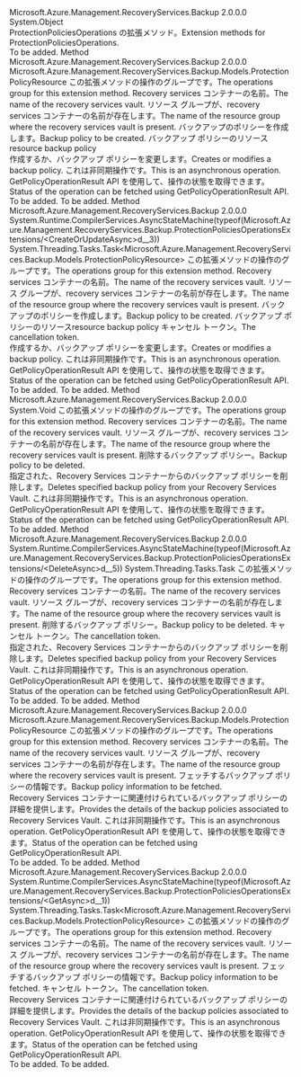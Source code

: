 <Type Name="ProtectionPoliciesOperationsExtensions" FullName="Microsoft.Azure.Management.RecoveryServices.Backup.ProtectionPoliciesOperationsExtensions">
  <TypeSignature Language="C#" Value="public static class ProtectionPoliciesOperationsExtensions" />
  <TypeSignature Language="ILAsm" Value=".class public auto ansi abstract sealed beforefieldinit ProtectionPoliciesOperationsExtensions extends System.Object" />
  <TypeSignature Language="DocId" Value="T:Microsoft.Azure.Management.RecoveryServices.Backup.ProtectionPoliciesOperationsExtensions" />
  <TypeSignature Language="VB.NET" Value="Public Module ProtectionPoliciesOperationsExtensions" />
  <TypeSignature Language="F#" Value="type ProtectionPoliciesOperationsExtensions = class" />
  <AssemblyInfo>
    <AssemblyName>Microsoft.Azure.Management.RecoveryServices.Backup</AssemblyName>
    <AssemblyVersion>2.0.0.0</AssemblyVersion>
  </AssemblyInfo>
  <Base>
    <BaseTypeName>System.Object</BaseTypeName>
  </Base>
  <Interfaces />
  <Docs>
    <summary>
            <span data-ttu-id="96ae2-101">ProtectionPoliciesOperations の拡張メソッド。</span><span class="sxs-lookup"><span data-stu-id="96ae2-101">Extension methods for ProtectionPoliciesOperations.</span></span>
            </summary>
    <remarks>To be added.</remarks>
  </Docs>
  <Members>
    <Member MemberName="CreateOrUpdate">
      <MemberSignature Language="C#" Value="public static Microsoft.Azure.Management.RecoveryServices.Backup.Models.ProtectionPolicyResource CreateOrUpdate (this Microsoft.Azure.Management.RecoveryServices.Backup.IProtectionPoliciesOperations operations, string vaultName, string resourceGroupName, string policyName, Microsoft.Azure.Management.RecoveryServices.Backup.Models.ProtectionPolicyResource parameters);" />
      <MemberSignature Language="ILAsm" Value=".method public static hidebysig class Microsoft.Azure.Management.RecoveryServices.Backup.Models.ProtectionPolicyResource CreateOrUpdate(class Microsoft.Azure.Management.RecoveryServices.Backup.IProtectionPoliciesOperations operations, string vaultName, string resourceGroupName, string policyName, class Microsoft.Azure.Management.RecoveryServices.Backup.Models.ProtectionPolicyResource parameters) cil managed" />
      <MemberSignature Language="DocId" Value="M:Microsoft.Azure.Management.RecoveryServices.Backup.ProtectionPoliciesOperationsExtensions.CreateOrUpdate(Microsoft.Azure.Management.RecoveryServices.Backup.IProtectionPoliciesOperations,System.String,System.String,System.String,Microsoft.Azure.Management.RecoveryServices.Backup.Models.ProtectionPolicyResource)" />
      <MemberSignature Language="VB.NET" Value="&lt;Extension()&gt;&#xA;Public Function CreateOrUpdate (operations As IProtectionPoliciesOperations, vaultName As String, resourceGroupName As String, policyName As String, parameters As ProtectionPolicyResource) As ProtectionPolicyResource" />
      <MemberSignature Language="F#" Value="static member CreateOrUpdate : Microsoft.Azure.Management.RecoveryServices.Backup.IProtectionPoliciesOperations * string * string * string * Microsoft.Azure.Management.RecoveryServices.Backup.Models.ProtectionPolicyResource -&gt; Microsoft.Azure.Management.RecoveryServices.Backup.Models.ProtectionPolicyResource" Usage="Microsoft.Azure.Management.RecoveryServices.Backup.ProtectionPoliciesOperationsExtensions.CreateOrUpdate (operations, vaultName, resourceGroupName, policyName, parameters)" />
      <MemberType>Method</MemberType>
      <AssemblyInfo>
        <AssemblyName>Microsoft.Azure.Management.RecoveryServices.Backup</AssemblyName>
        <AssemblyVersion>2.0.0.0</AssemblyVersion>
      </AssemblyInfo>
      <ReturnValue>
        <ReturnType>Microsoft.Azure.Management.RecoveryServices.Backup.Models.ProtectionPolicyResource</ReturnType>
      </ReturnValue>
      <Parameters>
        <Parameter Name="operations" Type="Microsoft.Azure.Management.RecoveryServices.Backup.IProtectionPoliciesOperations" RefType="this" />
        <Parameter Name="vaultName" Type="System.String" />
        <Parameter Name="resourceGroupName" Type="System.String" />
        <Parameter Name="policyName" Type="System.String" />
        <Parameter Name="parameters" Type="Microsoft.Azure.Management.RecoveryServices.Backup.Models.ProtectionPolicyResource" />
      </Parameters>
      <Docs>
        <param name="operations">
            <span data-ttu-id="96ae2-102">この拡張メソッドの操作のグループです。</span><span class="sxs-lookup"><span data-stu-id="96ae2-102">The operations group for this extension method.</span></span>
            </param>
        <param name="vaultName">
            <span data-ttu-id="96ae2-103">Recovery services コンテナーの名前。</span><span class="sxs-lookup"><span data-stu-id="96ae2-103">The name of the recovery services vault.</span></span>
            </param>
        <param name="resourceGroupName">
            <span data-ttu-id="96ae2-104">リソース グループが、recovery services コンテナーの名前が存在します。</span><span class="sxs-lookup"><span data-stu-id="96ae2-104">The name of the resource group where the recovery services vault is present.</span></span>
            </param>
        <param name="policyName">
            <span data-ttu-id="96ae2-105">バックアップのポリシーを作成します。</span><span class="sxs-lookup"><span data-stu-id="96ae2-105">Backup policy to be created.</span></span>
            </param>
        <param name="parameters">
            <span data-ttu-id="96ae2-106">バックアップ ポリシーのリソース</span><span class="sxs-lookup"><span data-stu-id="96ae2-106">resource backup policy</span></span>
            </param>
        <summary>
            <span data-ttu-id="96ae2-107">作成するか、バックアップ ポリシーを変更します。</span><span class="sxs-lookup"><span data-stu-id="96ae2-107">Creates or modifies a backup policy.</span></span> <span data-ttu-id="96ae2-108">これは非同期操作です。</span><span class="sxs-lookup"><span data-stu-id="96ae2-108">This is an asynchronous operation.</span></span>
            <span data-ttu-id="96ae2-109">GetPolicyOperationResult API を使用して、操作の状態を取得できます。</span><span class="sxs-lookup"><span data-stu-id="96ae2-109">Status of the operation can be fetched using GetPolicyOperationResult API.</span></span>
            </summary>
        <returns>To be added.</returns>
        <remarks>To be added.</remarks>
      </Docs>
    </Member>
    <Member MemberName="CreateOrUpdateAsync">
      <MemberSignature Language="C#" Value="public static System.Threading.Tasks.Task&lt;Microsoft.Azure.Management.RecoveryServices.Backup.Models.ProtectionPolicyResource&gt; CreateOrUpdateAsync (this Microsoft.Azure.Management.RecoveryServices.Backup.IProtectionPoliciesOperations operations, string vaultName, string resourceGroupName, string policyName, Microsoft.Azure.Management.RecoveryServices.Backup.Models.ProtectionPolicyResource parameters, System.Threading.CancellationToken cancellationToken = null);" />
      <MemberSignature Language="ILAsm" Value=".method public static hidebysig class System.Threading.Tasks.Task`1&lt;class Microsoft.Azure.Management.RecoveryServices.Backup.Models.ProtectionPolicyResource&gt; CreateOrUpdateAsync(class Microsoft.Azure.Management.RecoveryServices.Backup.IProtectionPoliciesOperations operations, string vaultName, string resourceGroupName, string policyName, class Microsoft.Azure.Management.RecoveryServices.Backup.Models.ProtectionPolicyResource parameters, valuetype System.Threading.CancellationToken cancellationToken) cil managed" />
      <MemberSignature Language="DocId" Value="M:Microsoft.Azure.Management.RecoveryServices.Backup.ProtectionPoliciesOperationsExtensions.CreateOrUpdateAsync(Microsoft.Azure.Management.RecoveryServices.Backup.IProtectionPoliciesOperations,System.String,System.String,System.String,Microsoft.Azure.Management.RecoveryServices.Backup.Models.ProtectionPolicyResource,System.Threading.CancellationToken)" />
      <MemberSignature Language="F#" Value="static member CreateOrUpdateAsync : Microsoft.Azure.Management.RecoveryServices.Backup.IProtectionPoliciesOperations * string * string * string * Microsoft.Azure.Management.RecoveryServices.Backup.Models.ProtectionPolicyResource * System.Threading.CancellationToken -&gt; System.Threading.Tasks.Task&lt;Microsoft.Azure.Management.RecoveryServices.Backup.Models.ProtectionPolicyResource&gt;" Usage="Microsoft.Azure.Management.RecoveryServices.Backup.ProtectionPoliciesOperationsExtensions.CreateOrUpdateAsync (operations, vaultName, resourceGroupName, policyName, parameters, cancellationToken)" />
      <MemberType>Method</MemberType>
      <AssemblyInfo>
        <AssemblyName>Microsoft.Azure.Management.RecoveryServices.Backup</AssemblyName>
        <AssemblyVersion>2.0.0.0</AssemblyVersion>
      </AssemblyInfo>
      <Attributes>
        <Attribute>
          <AttributeName>System.Runtime.CompilerServices.AsyncStateMachine(typeof(Microsoft.Azure.Management.RecoveryServices.Backup.ProtectionPoliciesOperationsExtensions/&lt;CreateOrUpdateAsync&gt;d__3))</AttributeName>
        </Attribute>
      </Attributes>
      <ReturnValue>
        <ReturnType>System.Threading.Tasks.Task&lt;Microsoft.Azure.Management.RecoveryServices.Backup.Models.ProtectionPolicyResource&gt;</ReturnType>
      </ReturnValue>
      <Parameters>
        <Parameter Name="operations" Type="Microsoft.Azure.Management.RecoveryServices.Backup.IProtectionPoliciesOperations" RefType="this" />
        <Parameter Name="vaultName" Type="System.String" />
        <Parameter Name="resourceGroupName" Type="System.String" />
        <Parameter Name="policyName" Type="System.String" />
        <Parameter Name="parameters" Type="Microsoft.Azure.Management.RecoveryServices.Backup.Models.ProtectionPolicyResource" />
        <Parameter Name="cancellationToken" Type="System.Threading.CancellationToken" />
      </Parameters>
      <Docs>
        <param name="operations">
            <span data-ttu-id="96ae2-110">この拡張メソッドの操作のグループです。</span><span class="sxs-lookup"><span data-stu-id="96ae2-110">The operations group for this extension method.</span></span>
            </param>
        <param name="vaultName">
            <span data-ttu-id="96ae2-111">Recovery services コンテナーの名前。</span><span class="sxs-lookup"><span data-stu-id="96ae2-111">The name of the recovery services vault.</span></span>
            </param>
        <param name="resourceGroupName">
            <span data-ttu-id="96ae2-112">リソース グループが、recovery services コンテナーの名前が存在します。</span><span class="sxs-lookup"><span data-stu-id="96ae2-112">The name of the resource group where the recovery services vault is present.</span></span>
            </param>
        <param name="policyName">
            <span data-ttu-id="96ae2-113">バックアップのポリシーを作成します。</span><span class="sxs-lookup"><span data-stu-id="96ae2-113">Backup policy to be created.</span></span>
            </param>
        <param name="parameters">
            <span data-ttu-id="96ae2-114">バックアップ ポリシーのリソース</span><span class="sxs-lookup"><span data-stu-id="96ae2-114">resource backup policy</span></span>
            </param>
        <param name="cancellationToken">
            <span data-ttu-id="96ae2-115">キャンセル トークン。</span><span class="sxs-lookup"><span data-stu-id="96ae2-115">The cancellation token.</span></span>
            </param>
        <summary>
            <span data-ttu-id="96ae2-116">作成するか、バックアップ ポリシーを変更します。</span><span class="sxs-lookup"><span data-stu-id="96ae2-116">Creates or modifies a backup policy.</span></span> <span data-ttu-id="96ae2-117">これは非同期操作です。</span><span class="sxs-lookup"><span data-stu-id="96ae2-117">This is an asynchronous operation.</span></span>
            <span data-ttu-id="96ae2-118">GetPolicyOperationResult API を使用して、操作の状態を取得できます。</span><span class="sxs-lookup"><span data-stu-id="96ae2-118">Status of the operation can be fetched using GetPolicyOperationResult API.</span></span>
            </summary>
        <returns>To be added.</returns>
        <remarks>To be added.</remarks>
      </Docs>
    </Member>
    <Member MemberName="Delete">
      <MemberSignature Language="C#" Value="public static void Delete (this Microsoft.Azure.Management.RecoveryServices.Backup.IProtectionPoliciesOperations operations, string vaultName, string resourceGroupName, string policyName);" />
      <MemberSignature Language="ILAsm" Value=".method public static hidebysig void Delete(class Microsoft.Azure.Management.RecoveryServices.Backup.IProtectionPoliciesOperations operations, string vaultName, string resourceGroupName, string policyName) cil managed" />
      <MemberSignature Language="DocId" Value="M:Microsoft.Azure.Management.RecoveryServices.Backup.ProtectionPoliciesOperationsExtensions.Delete(Microsoft.Azure.Management.RecoveryServices.Backup.IProtectionPoliciesOperations,System.String,System.String,System.String)" />
      <MemberSignature Language="VB.NET" Value="&lt;Extension()&gt;&#xA;Public Sub Delete (operations As IProtectionPoliciesOperations, vaultName As String, resourceGroupName As String, policyName As String)" />
      <MemberSignature Language="F#" Value="static member Delete : Microsoft.Azure.Management.RecoveryServices.Backup.IProtectionPoliciesOperations * string * string * string -&gt; unit" Usage="Microsoft.Azure.Management.RecoveryServices.Backup.ProtectionPoliciesOperationsExtensions.Delete (operations, vaultName, resourceGroupName, policyName)" />
      <MemberType>Method</MemberType>
      <AssemblyInfo>
        <AssemblyName>Microsoft.Azure.Management.RecoveryServices.Backup</AssemblyName>
        <AssemblyVersion>2.0.0.0</AssemblyVersion>
      </AssemblyInfo>
      <ReturnValue>
        <ReturnType>System.Void</ReturnType>
      </ReturnValue>
      <Parameters>
        <Parameter Name="operations" Type="Microsoft.Azure.Management.RecoveryServices.Backup.IProtectionPoliciesOperations" RefType="this" />
        <Parameter Name="vaultName" Type="System.String" />
        <Parameter Name="resourceGroupName" Type="System.String" />
        <Parameter Name="policyName" Type="System.String" />
      </Parameters>
      <Docs>
        <param name="operations">
            <span data-ttu-id="96ae2-119">この拡張メソッドの操作のグループです。</span><span class="sxs-lookup"><span data-stu-id="96ae2-119">The operations group for this extension method.</span></span>
            </param>
        <param name="vaultName">
            <span data-ttu-id="96ae2-120">Recovery services コンテナーの名前。</span><span class="sxs-lookup"><span data-stu-id="96ae2-120">The name of the recovery services vault.</span></span>
            </param>
        <param name="resourceGroupName">
            <span data-ttu-id="96ae2-121">リソース グループが、recovery services コンテナーの名前が存在します。</span><span class="sxs-lookup"><span data-stu-id="96ae2-121">The name of the resource group where the recovery services vault is present.</span></span>
            </param>
        <param name="policyName">
            <span data-ttu-id="96ae2-122">削除するバックアップ ポリシー。</span><span class="sxs-lookup"><span data-stu-id="96ae2-122">Backup policy to be deleted.</span></span>
            </param>
        <summary>
            <span data-ttu-id="96ae2-123">指定された、Recovery Services コンテナーからのバックアップ ポリシーを削除します。</span><span class="sxs-lookup"><span data-stu-id="96ae2-123">Deletes specified backup policy from your Recovery Services Vault.</span></span> <span data-ttu-id="96ae2-124">これは非同期操作です。</span><span class="sxs-lookup"><span data-stu-id="96ae2-124">This is an asynchronous operation.</span></span> <span data-ttu-id="96ae2-125">GetPolicyOperationResult API を使用して、操作の状態を取得できます。</span><span class="sxs-lookup"><span data-stu-id="96ae2-125">Status of the operation can be fetched using GetPolicyOperationResult API.</span></span>
            </summary>
        <remarks>To be added.</remarks>
      </Docs>
    </Member>
    <Member MemberName="DeleteAsync">
      <MemberSignature Language="C#" Value="public static System.Threading.Tasks.Task DeleteAsync (this Microsoft.Azure.Management.RecoveryServices.Backup.IProtectionPoliciesOperations operations, string vaultName, string resourceGroupName, string policyName, System.Threading.CancellationToken cancellationToken = null);" />
      <MemberSignature Language="ILAsm" Value=".method public static hidebysig class System.Threading.Tasks.Task DeleteAsync(class Microsoft.Azure.Management.RecoveryServices.Backup.IProtectionPoliciesOperations operations, string vaultName, string resourceGroupName, string policyName, valuetype System.Threading.CancellationToken cancellationToken) cil managed" />
      <MemberSignature Language="DocId" Value="M:Microsoft.Azure.Management.RecoveryServices.Backup.ProtectionPoliciesOperationsExtensions.DeleteAsync(Microsoft.Azure.Management.RecoveryServices.Backup.IProtectionPoliciesOperations,System.String,System.String,System.String,System.Threading.CancellationToken)" />
      <MemberSignature Language="F#" Value="static member DeleteAsync : Microsoft.Azure.Management.RecoveryServices.Backup.IProtectionPoliciesOperations * string * string * string * System.Threading.CancellationToken -&gt; System.Threading.Tasks.Task" Usage="Microsoft.Azure.Management.RecoveryServices.Backup.ProtectionPoliciesOperationsExtensions.DeleteAsync (operations, vaultName, resourceGroupName, policyName, cancellationToken)" />
      <MemberType>Method</MemberType>
      <AssemblyInfo>
        <AssemblyName>Microsoft.Azure.Management.RecoveryServices.Backup</AssemblyName>
        <AssemblyVersion>2.0.0.0</AssemblyVersion>
      </AssemblyInfo>
      <Attributes>
        <Attribute>
          <AttributeName>System.Runtime.CompilerServices.AsyncStateMachine(typeof(Microsoft.Azure.Management.RecoveryServices.Backup.ProtectionPoliciesOperationsExtensions/&lt;DeleteAsync&gt;d__5))</AttributeName>
        </Attribute>
      </Attributes>
      <ReturnValue>
        <ReturnType>System.Threading.Tasks.Task</ReturnType>
      </ReturnValue>
      <Parameters>
        <Parameter Name="operations" Type="Microsoft.Azure.Management.RecoveryServices.Backup.IProtectionPoliciesOperations" RefType="this" />
        <Parameter Name="vaultName" Type="System.String" />
        <Parameter Name="resourceGroupName" Type="System.String" />
        <Parameter Name="policyName" Type="System.String" />
        <Parameter Name="cancellationToken" Type="System.Threading.CancellationToken" />
      </Parameters>
      <Docs>
        <param name="operations">
            <span data-ttu-id="96ae2-126">この拡張メソッドの操作のグループです。</span><span class="sxs-lookup"><span data-stu-id="96ae2-126">The operations group for this extension method.</span></span>
            </param>
        <param name="vaultName">
            <span data-ttu-id="96ae2-127">Recovery services コンテナーの名前。</span><span class="sxs-lookup"><span data-stu-id="96ae2-127">The name of the recovery services vault.</span></span>
            </param>
        <param name="resourceGroupName">
            <span data-ttu-id="96ae2-128">リソース グループが、recovery services コンテナーの名前が存在します。</span><span class="sxs-lookup"><span data-stu-id="96ae2-128">The name of the resource group where the recovery services vault is present.</span></span>
            </param>
        <param name="policyName">
            <span data-ttu-id="96ae2-129">削除するバックアップ ポリシー。</span><span class="sxs-lookup"><span data-stu-id="96ae2-129">Backup policy to be deleted.</span></span>
            </param>
        <param name="cancellationToken">
            <span data-ttu-id="96ae2-130">キャンセル トークン。</span><span class="sxs-lookup"><span data-stu-id="96ae2-130">The cancellation token.</span></span>
            </param>
        <summary>
            <span data-ttu-id="96ae2-131">指定された、Recovery Services コンテナーからのバックアップ ポリシーを削除します。</span><span class="sxs-lookup"><span data-stu-id="96ae2-131">Deletes specified backup policy from your Recovery Services Vault.</span></span> <span data-ttu-id="96ae2-132">これは非同期操作です。</span><span class="sxs-lookup"><span data-stu-id="96ae2-132">This is an asynchronous operation.</span></span> <span data-ttu-id="96ae2-133">GetPolicyOperationResult API を使用して、操作の状態を取得できます。</span><span class="sxs-lookup"><span data-stu-id="96ae2-133">Status of the operation can be fetched using GetPolicyOperationResult API.</span></span>
            </summary>
        <returns>To be added.</returns>
        <remarks>To be added.</remarks>
      </Docs>
    </Member>
    <Member MemberName="Get">
      <MemberSignature Language="C#" Value="public static Microsoft.Azure.Management.RecoveryServices.Backup.Models.ProtectionPolicyResource Get (this Microsoft.Azure.Management.RecoveryServices.Backup.IProtectionPoliciesOperations operations, string vaultName, string resourceGroupName, string policyName);" />
      <MemberSignature Language="ILAsm" Value=".method public static hidebysig class Microsoft.Azure.Management.RecoveryServices.Backup.Models.ProtectionPolicyResource Get(class Microsoft.Azure.Management.RecoveryServices.Backup.IProtectionPoliciesOperations operations, string vaultName, string resourceGroupName, string policyName) cil managed" />
      <MemberSignature Language="DocId" Value="M:Microsoft.Azure.Management.RecoveryServices.Backup.ProtectionPoliciesOperationsExtensions.Get(Microsoft.Azure.Management.RecoveryServices.Backup.IProtectionPoliciesOperations,System.String,System.String,System.String)" />
      <MemberSignature Language="VB.NET" Value="&lt;Extension()&gt;&#xA;Public Function Get (operations As IProtectionPoliciesOperations, vaultName As String, resourceGroupName As String, policyName As String) As ProtectionPolicyResource" />
      <MemberSignature Language="F#" Value="static member Get : Microsoft.Azure.Management.RecoveryServices.Backup.IProtectionPoliciesOperations * string * string * string -&gt; Microsoft.Azure.Management.RecoveryServices.Backup.Models.ProtectionPolicyResource" Usage="Microsoft.Azure.Management.RecoveryServices.Backup.ProtectionPoliciesOperationsExtensions.Get (operations, vaultName, resourceGroupName, policyName)" />
      <MemberType>Method</MemberType>
      <AssemblyInfo>
        <AssemblyName>Microsoft.Azure.Management.RecoveryServices.Backup</AssemblyName>
        <AssemblyVersion>2.0.0.0</AssemblyVersion>
      </AssemblyInfo>
      <ReturnValue>
        <ReturnType>Microsoft.Azure.Management.RecoveryServices.Backup.Models.ProtectionPolicyResource</ReturnType>
      </ReturnValue>
      <Parameters>
        <Parameter Name="operations" Type="Microsoft.Azure.Management.RecoveryServices.Backup.IProtectionPoliciesOperations" RefType="this" />
        <Parameter Name="vaultName" Type="System.String" />
        <Parameter Name="resourceGroupName" Type="System.String" />
        <Parameter Name="policyName" Type="System.String" />
      </Parameters>
      <Docs>
        <param name="operations">
            <span data-ttu-id="96ae2-134">この拡張メソッドの操作のグループです。</span><span class="sxs-lookup"><span data-stu-id="96ae2-134">The operations group for this extension method.</span></span>
            </param>
        <param name="vaultName">
            <span data-ttu-id="96ae2-135">Recovery services コンテナーの名前。</span><span class="sxs-lookup"><span data-stu-id="96ae2-135">The name of the recovery services vault.</span></span>
            </param>
        <param name="resourceGroupName">
            <span data-ttu-id="96ae2-136">リソース グループが、recovery services コンテナーの名前が存在します。</span><span class="sxs-lookup"><span data-stu-id="96ae2-136">The name of the resource group where the recovery services vault is present.</span></span>
            </param>
        <param name="policyName">
            <span data-ttu-id="96ae2-137">フェッチするバックアップ ポリシーの情報です。</span><span class="sxs-lookup"><span data-stu-id="96ae2-137">Backup policy information to be fetched.</span></span>
            </param>
        <summary>
            <span data-ttu-id="96ae2-138">Recovery Services コンテナーに関連付けられているバックアップ ポリシーの詳細を提供します。</span><span class="sxs-lookup"><span data-stu-id="96ae2-138">Provides the details of the backup policies associated to Recovery Services Vault.</span></span> <span data-ttu-id="96ae2-139">これは非同期操作です。</span><span class="sxs-lookup"><span data-stu-id="96ae2-139">This is an asynchronous operation.</span></span> <span data-ttu-id="96ae2-140">GetPolicyOperationResult API を使用して、操作の状態を取得できます。</span><span class="sxs-lookup"><span data-stu-id="96ae2-140">Status of the operation can be fetched using GetPolicyOperationResult API.</span></span>
            </summary>
        <returns>To be added.</returns>
        <remarks>To be added.</remarks>
      </Docs>
    </Member>
    <Member MemberName="GetAsync">
      <MemberSignature Language="C#" Value="public static System.Threading.Tasks.Task&lt;Microsoft.Azure.Management.RecoveryServices.Backup.Models.ProtectionPolicyResource&gt; GetAsync (this Microsoft.Azure.Management.RecoveryServices.Backup.IProtectionPoliciesOperations operations, string vaultName, string resourceGroupName, string policyName, System.Threading.CancellationToken cancellationToken = null);" />
      <MemberSignature Language="ILAsm" Value=".method public static hidebysig class System.Threading.Tasks.Task`1&lt;class Microsoft.Azure.Management.RecoveryServices.Backup.Models.ProtectionPolicyResource&gt; GetAsync(class Microsoft.Azure.Management.RecoveryServices.Backup.IProtectionPoliciesOperations operations, string vaultName, string resourceGroupName, string policyName, valuetype System.Threading.CancellationToken cancellationToken) cil managed" />
      <MemberSignature Language="DocId" Value="M:Microsoft.Azure.Management.RecoveryServices.Backup.ProtectionPoliciesOperationsExtensions.GetAsync(Microsoft.Azure.Management.RecoveryServices.Backup.IProtectionPoliciesOperations,System.String,System.String,System.String,System.Threading.CancellationToken)" />
      <MemberSignature Language="F#" Value="static member GetAsync : Microsoft.Azure.Management.RecoveryServices.Backup.IProtectionPoliciesOperations * string * string * string * System.Threading.CancellationToken -&gt; System.Threading.Tasks.Task&lt;Microsoft.Azure.Management.RecoveryServices.Backup.Models.ProtectionPolicyResource&gt;" Usage="Microsoft.Azure.Management.RecoveryServices.Backup.ProtectionPoliciesOperationsExtensions.GetAsync (operations, vaultName, resourceGroupName, policyName, cancellationToken)" />
      <MemberType>Method</MemberType>
      <AssemblyInfo>
        <AssemblyName>Microsoft.Azure.Management.RecoveryServices.Backup</AssemblyName>
        <AssemblyVersion>2.0.0.0</AssemblyVersion>
      </AssemblyInfo>
      <Attributes>
        <Attribute>
          <AttributeName>System.Runtime.CompilerServices.AsyncStateMachine(typeof(Microsoft.Azure.Management.RecoveryServices.Backup.ProtectionPoliciesOperationsExtensions/&lt;GetAsync&gt;d__1))</AttributeName>
        </Attribute>
      </Attributes>
      <ReturnValue>
        <ReturnType>System.Threading.Tasks.Task&lt;Microsoft.Azure.Management.RecoveryServices.Backup.Models.ProtectionPolicyResource&gt;</ReturnType>
      </ReturnValue>
      <Parameters>
        <Parameter Name="operations" Type="Microsoft.Azure.Management.RecoveryServices.Backup.IProtectionPoliciesOperations" RefType="this" />
        <Parameter Name="vaultName" Type="System.String" />
        <Parameter Name="resourceGroupName" Type="System.String" />
        <Parameter Name="policyName" Type="System.String" />
        <Parameter Name="cancellationToken" Type="System.Threading.CancellationToken" />
      </Parameters>
      <Docs>
        <param name="operations">
            <span data-ttu-id="96ae2-141">この拡張メソッドの操作のグループです。</span><span class="sxs-lookup"><span data-stu-id="96ae2-141">The operations group for this extension method.</span></span>
            </param>
        <param name="vaultName">
            <span data-ttu-id="96ae2-142">Recovery services コンテナーの名前。</span><span class="sxs-lookup"><span data-stu-id="96ae2-142">The name of the recovery services vault.</span></span>
            </param>
        <param name="resourceGroupName">
            <span data-ttu-id="96ae2-143">リソース グループが、recovery services コンテナーの名前が存在します。</span><span class="sxs-lookup"><span data-stu-id="96ae2-143">The name of the resource group where the recovery services vault is present.</span></span>
            </param>
        <param name="policyName">
            <span data-ttu-id="96ae2-144">フェッチするバックアップ ポリシーの情報です。</span><span class="sxs-lookup"><span data-stu-id="96ae2-144">Backup policy information to be fetched.</span></span>
            </param>
        <param name="cancellationToken">
            <span data-ttu-id="96ae2-145">キャンセル トークン。</span><span class="sxs-lookup"><span data-stu-id="96ae2-145">The cancellation token.</span></span>
            </param>
        <summary>
            <span data-ttu-id="96ae2-146">Recovery Services コンテナーに関連付けられているバックアップ ポリシーの詳細を提供します。</span><span class="sxs-lookup"><span data-stu-id="96ae2-146">Provides the details of the backup policies associated to Recovery Services Vault.</span></span> <span data-ttu-id="96ae2-147">これは非同期操作です。</span><span class="sxs-lookup"><span data-stu-id="96ae2-147">This is an asynchronous operation.</span></span> <span data-ttu-id="96ae2-148">GetPolicyOperationResult API を使用して、操作の状態を取得できます。</span><span class="sxs-lookup"><span data-stu-id="96ae2-148">Status of the operation can be fetched using GetPolicyOperationResult API.</span></span>
            </summary>
        <returns>To be added.</returns>
        <remarks>To be added.</remarks>
      </Docs>
    </Member>
  </Members>
</Type>